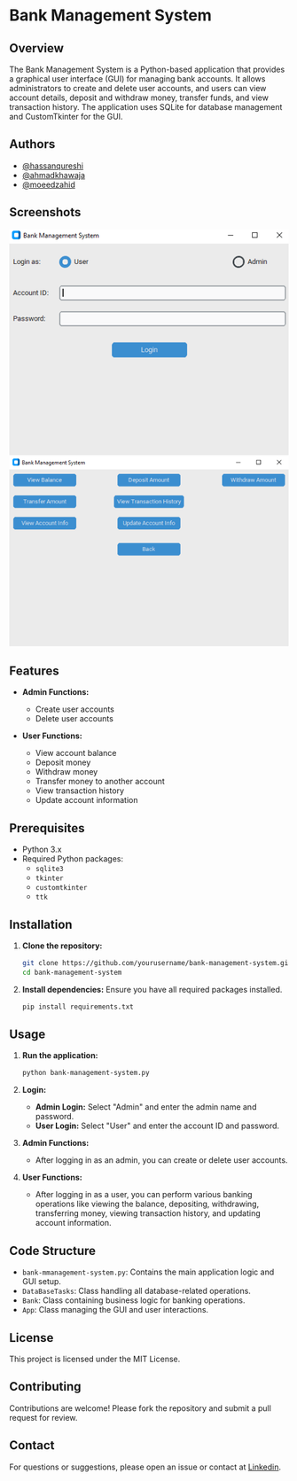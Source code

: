 # Bank Management System

## Overview
The Bank Management System is a Python-based application that provides a graphical user interface (GUI) for managing bank accounts. It allows administrators to create and delete user accounts, and users can view account details, deposit and withdraw money, transfer funds, and view transaction history. The application uses SQLite for database management and CustomTkinter for the GUI.
## Authors

- [@hassanqureshi](https://www.github.com/m-hassanqureshi)
- [@ahmadkhawaja](https://www.github.com/Khawajaa07)
- [@moeedzahid](https://www.github.com/mmoeedz )
## Screenshots
![App Screenshot](login.png) ![App Screenshot](user-window.PNG)

## Features
- **Admin Functions:**
  - Create user accounts
  - Delete user accounts

- **User Functions:**
  - View account balance
  - Deposit money
  - Withdraw money
  - Transfer money to another account
  - View transaction history
  - Update account information

## Prerequisites
- Python 3.x
- Required Python packages:
  - `sqlite3`
  - `tkinter`
  - `customtkinter`
  - `ttk`

## Installation

1. **Clone the repository:**
    ```sh
    git clone https://github.com/yourusername/bank-management-system.git
    cd bank-management-system
    ```

2. **Install dependencies:**
    Ensure you have all required packages installed.
    ```sh
    pip install requirements.txt
    ```

## Usage

1. **Run the application:**
    ```sh
    python bank-management-system.py
    ```

2. **Login:**
   - **Admin Login:** Select "Admin" and enter the admin name and password.
   - **User Login:** Select "User" and enter the account ID and password.

3. **Admin Functions:**
   - After logging in as an admin, you can create or delete user accounts.

4. **User Functions:**
   - After logging in as a user, you can perform various banking operations like viewing the balance, depositing, withdrawing, transferring money, viewing transaction history, and updating account information.

## Code Structure

- `bank-mmanagement-system.py`: Contains the main application logic and GUI setup.
- `DataBaseTasks`: Class handling all database-related operations.
- `Bank`: Class containing business logic for banking operations.
- `App`: Class managing the GUI and user interactions.

## License
This project is licensed under the MIT License.

## Contributing
Contributions are welcome! Please fork the repository and submit a pull request for review.

## Contact
For questions or suggestions, please open an issue or contact at [Linkedin](https://www.linkedin.com/in/m-hassan-qureshi/).
